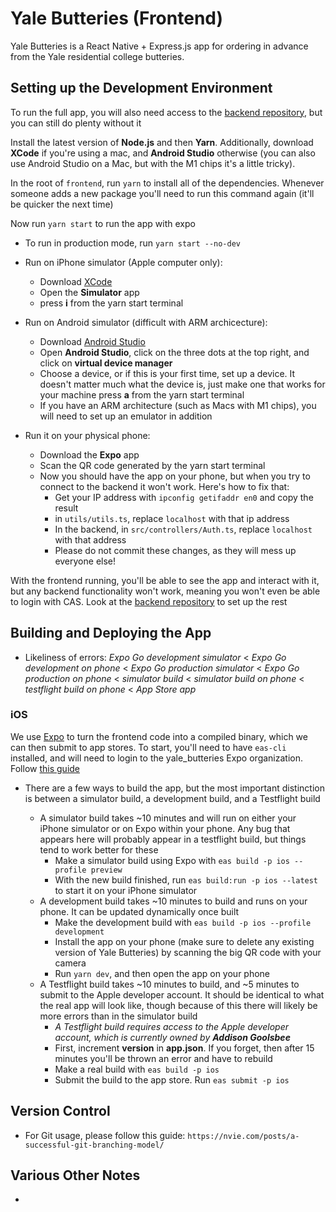 # Yale Butteries (Frontend)

Yale Butteries is a React Native + Express.js app for ordering in advance from the Yale residential college butteries.

## Setting up the Development Environment

To run the full app, you will also need access to the [backend repository](https://github.com/Yale-Butteries/backend), but you can still do plenty without it

Install the latest version of **Node.js** and then **Yarn**. Additionally, download **XCode** if you're using a mac, and **Android Studio** otherwise (you can also use Android Studio on a Mac, but with the M1 chips it's a little tricky).

In the root of `frontend`, run `yarn` to install all of the dependencies. Whenever someone adds a new package you'll need to run this command again (it'll be quicker the next time)

Now run `yarn start` to run the app with expo

- To run in production mode, run `yarn start --no-dev`

- Run on iPhone simulator (Apple computer only):
  - Download [XCode](https://apps.apple.com/us/app/xcode/id497799835?mt=12)
  - Open the **Simulator** app
  - press **i** from the yarn start terminal
- Run on Android simulator (difficult with ARM archicecture):
  - Download [Android Studio](https://developer.android.com/studio)
  - Open **Android Studio**, click on the three dots at the top right, and click on **virtual device manager**
  - Choose a device, or if this is your first time, set up a device. It doesn't matter much what the device is, just make one that works for your machine
    press **a** from the yarn start terminal
  - If you have an ARM architecture (such as Macs with M1 chips), you will need to set up an emulator in addition
- Run it on your physical phone:
  - Download the **Expo** app
  - Scan the QR code generated by the yarn start terminal
  - Now you should have the app on your phone, but when you try to connect to the backend it won't work. Here's how to fix that:
    - Get your IP address with `ipconfig getifaddr en0` and copy the result
    - in `utils/utils.ts`, replace `localhost` with that ip address
    - In the backend, in `src/controllers/Auth.ts`, replace `localhost` with that address
    - Please do not commit these changes, as they will mess up everyone else!

With the frontend running, you'll be able to see the app and interact with it, but any backend functionality won't work, meaning you won't even be able to login with CAS. Look at the [backend repository](https://github.com/Yale-Butteries/backend) to set up the rest

## Building and Deploying the App

- Likeliness of errors: _Expo Go development simulator_ < _Expo Go development on phone_ < _Expo Go production simulator_ < _Expo Go production on phone_ < _simulator build_ < _simulator build on phone_ < _testflight build on phone_ < _App Store app_

### iOS

We use [Expo](https://expo.dev/accounts/yale_butteries) to turn the frontend code into a compiled binary, which we can then submit to app stores. To start, you'll need to have `eas-cli` installed, and will need to login to the yale_butteries Expo organization. Follow [this guide](https://docs.expo.dev/build/setup/)

- There are a few ways to build the app, but the most important distinction is between a simulator build, a development build, and a Testflight build

  - A simulator build takes ~10 minutes and will run on either your iPhone simulator or on Expo within your phone. Any bug that appears here will probably appear in a testflight build, but things tend to work better for these
    - Make a simulator build using Expo with `eas build -p ios --profile preview`
    - With the new build finished, run `eas build:run -p ios --latest` to start it on your iPhone simulator
  - A development build takes ~10 minutes to build and runs on your phone. It can be updated dynamically once built
    - Make the development build with `eas build -p ios --profile development`
    - Install the app on your phone (make sure to delete any existing version of Yale Butteries) by scanning the big QR code with your camera
    - Run `yarn dev`, and then open the app on your phone
  - A Testflight build takes ~10 minutes to build, and ~5 minutes to submit to the Apple developer account. It should be identical to what the real app will look like, though because of this there will likely be more errors than in the simulator build
    - _A Testflight build requires access to the Apple developer account, which is currently owned by_ **_Addison Goolsbee_**
    - First, increment **version** in **app.json**. If you forget, then after 15 minutes you'll be thrown an error and have to rebuild
    - Make a real build with `eas build -p ios`
    - Submit the build to the app store. Run `eas submit -p ios`

## Version Control

- For Git usage, please follow this guide: `https://nvie.com/posts/a-successful-git-branching-model/`

## Various Other Notes

-

